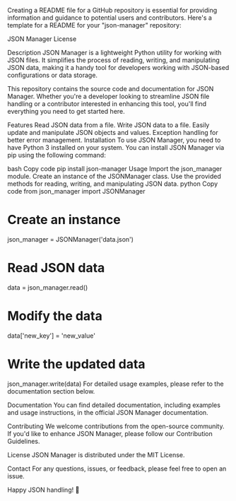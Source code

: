 Creating a README file for a GitHub repository is essential for providing information and guidance to potential users and contributors. Here's a template for a README for your "json-manager" repository:

JSON Manager
License

Description
JSON Manager is a lightweight Python utility for working with JSON files. It simplifies the process of reading, writing, and manipulating JSON data, making it a handy tool for developers working with JSON-based configurations or data storage.

This repository contains the source code and documentation for JSON Manager. Whether you're a developer looking to streamline JSON file handling or a contributor interested in enhancing this tool, you'll find everything you need to get started here.

Features
Read JSON data from a file.
Write JSON data to a file.
Easily update and manipulate JSON objects and values.
Exception handling for better error management.
Installation
To use JSON Manager, you need to have Python 3 installed on your system. You can install JSON Manager via pip using the following command:

bash
Copy code
pip install json-manager
Usage
Import the json_manager module.
Create an instance of the JSONManager class.
Use the provided methods for reading, writing, and manipulating JSON data.
python
Copy code
from json_manager import JSONManager

# Create an instance
json_manager = JSONManager('data.json')

# Read JSON data
data = json_manager.read()

# Modify the data
data['new_key'] = 'new_value'

# Write the updated data
json_manager.write(data)
For detailed usage examples, please refer to the documentation section below.

Documentation
You can find detailed documentation, including examples and usage instructions, in the official JSON Manager documentation.

Contributing
We welcome contributions from the open-source community. If you'd like to enhance JSON Manager, please follow our Contribution Guidelines.

License
JSON Manager is distributed under the MIT License.

Contact
For any questions, issues, or feedback, please feel free to open an issue.

Happy JSON handling! 🚀